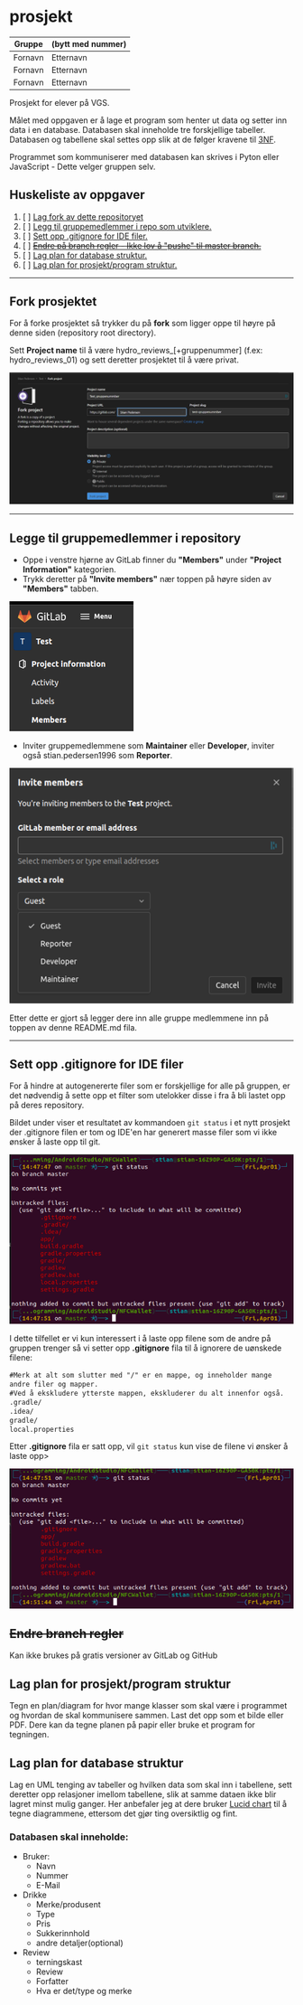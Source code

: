 # prosjekt

| Gruppe | (bytt med nummer) |
| ------ | -------- |
| Fornavn | Etternavn |
| Fornavn | Etternavn |
| Fornavn | Etternavn |

Prosjekt for elever på VGS.


Målet med oppgaven er å lage et program som henter ut data og setter inn data i en database.
Databasen skal inneholde tre forskjellige tabeller. Databasen og tabellene skal settes opp slik at de følger kravene til [3NF](https://en.wikipedia.org/wiki/Third_normal_form).

Programmet som kommuniserer med databasen kan skrives i Pyton eller JavaScript - Dette velger gruppen selv.


## **Huskeliste av oppgaver**

1. [ ] [Lag fork av dette repositoryet](/README.md#fork-prosjekt)
2. [ ] [Legg til gruppemedlemmer i repo som utviklere.](/README.md#legge-til-gruppemedlemmer-i-repository)
3. [ ] [Sett opp .gitignore for IDE filer.](/README.md#sett-opp-.gitignore-for-IDE-filer)
4. [ ] [~~Endre på branch regler - Ikke lov å "pushe" til master branch.~~](/README.md#endre-branch-regler)
5. [ ] [Lag plan for database struktur.](/README.md#lag-plan-for-database-struktur)
6. [ ] [Lag plan for prosjekt/program struktur.](/README.md#lag-plan-for-prosjekt/programm-struktur)



---

## Fork prosjektet

For å forke prosjektet så trykker du på **fork** som ligger oppe til høyre på denne siden (repository root directory).

Sett **Project name** til å være hydro_reviews_[+gruppenummer] (f.ex: hydro_reviews_01) og sett deretter prosjektet til å være privat.

![Fork repo](Images/fork-project.png)

---

## Legge til gruppemedlemmer i repository 
- Oppe i venstre hjørne av GitLab finner du **"Members"** under **"Project Information"** kategorien.
- Trykk deretter på **"Invite members"** nær toppen på høyre siden av **"Members"** tabben.

![Gitlab add members](Images/gitlab-add-members.png)

- Inviter gruppemedlemmene som **Maintainer** eller **Developer**, inviter også stian.pedersen1996 som **Reporter**.

![Gitlab add roles](Images/gitlab-member-roles.png)

Etter dette er gjort så legger dere inn alle gruppe medlemmene inn på toppen av denne README.md fila.

---

## Sett opp .gitignore for IDE filer

For å hindre at autogenererte filer som er forskjellige for alle på gruppen, er det nødvendig å sette opp et filter som utelokker disse i fra å bli lastet opp på deres repository.

Bildet under viser et resultatet av kommandoen `git status` i et nytt prosjekt der .gitignore filen er tom og IDE'en har generert masse filer som vi ikke ønsker å laste opp til git.

![All files git](/Images/all-files-git.png)

I dette tilfellet er vi kun interessert i å laste opp filene som de andre på gruppen trenger så vi setter opp **.gitignore** fila til å ignorere de uønskede filene:
```.gitignore
#Merk at alt som slutter med "/" er en mappe, og inneholder mange andre filer og mapper.
#Ved å ekskludere ytterste mappen, ekskluderer du alt innenfor også.
.gradle/
.idea/
gradle/
local.properties
```

Etter **.gitignore** fila er satt opp, vil `git status` kun vise de filene vi ønsker å laste opp>

![With Gitignore](Images/files-with-gitignore.png)


## ~~Endre branch regler~~

Kan ikke brukes på gratis versioner av GitLab og GitHub 

## Lag plan for prosjekt/program struktur

Tegn en plan/diagram for hvor mange klasser som skal være i programmet og hvordan de skal kommunisere sammen.
Last det opp som et bilde eller PDF. Dere kan da tegne planen på papir eller bruke et program for tegningen. 


## Lag plan for database struktur

Lag en UML tenging av tabeller og hvilken data som skal inn i tabellene, sett deretter opp relasjoner imellom tabellene, slik at samme dataen ikke blir lagret minst mulig ganger. 
Her anbefaler jeg at dere bruker [Lucid chart](https://www.lucidchart.com/pages/) til å tegne diagrammene, ettersom det gjør ting oversiktlig og fint.

### Databasen skal inneholde:
 - Bruker: 
    - Navn
    - Nummer
    - E-Mail
 - Drikke
    - Merke/produsent
    - Type
    - Pris
    - Sukkerinnhold
    - andre detaljer(optional)
  - Review
    - terningskast
    - Review
    - Forfatter
    - Hva er det/type og merke


